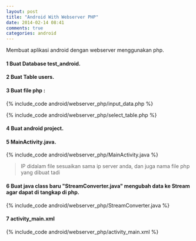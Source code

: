 ```yaml
---
layout: post
title: "Android With Webserver PHP"
date: 2014-02-14 08:41
comments: true
categories: android
---
```


Membuat aplikasi android dengan webserver menggunakan php.
<!--more-->
#### 1 Buat Database test_android.
#### 2 Buat Table users. 
#### 3 Buat file php : 
{% include_code android/webserver_php/input_data.php %}

{% include_code android/webserver_php/select_table.php %}
#### 4 Buat android project.
#### 5 MainActivity.java.
{% include_code android/webserver_php/MainActivity.java %}

> IP didalam file sesuaikan sama ip server anda, dan juga nama file php yang dibuat tadi

#### 6 Buat java class baru "StreamConverter.java" mengubah data ke Stream agar dapat di tangkap di php.
{% include_code android/webserver_php/StreamConverter.java %}
#### 7 activity_main.xml
{% include_code android/webserver_php/activity_main.xml %}
